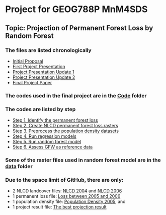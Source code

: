 
# Project for GEOG788P MnM4SDS
## Topic: Projection of Permanent Forest Loss by Random Forest 
### The files are listed chronologically
* [Initial Proposal](https://github.com/quan-shen/QuanShen_MnM4SDS_project/blob/master/Initial%20proposal.docx)
* [First Project Presentation](https://github.com/quan-shen/QuanShen_MnM4SDS_project/blob/master/788P%20Project_update.pptx)
* [Project Presentation Update 1](https://github.com/quan-shen/QuanShen_MnM4SDS_project/blob/master/788P%20Project_update1.pptx)
* [Project Presentation Update 2](https://github.com/quan-shen/QuanShen_MnM4SDS_project/blob/master/788P%20Project_update2.pptx)
* [Final Project Paper](https://github.com/quan-shen/QuanShen_MnM4SDS_project/blob/master/final_paper.docx)

### The codes used in the final project are in the [Code](https://github.com/quan-shen/QuanShen_MnM4SDS_project/tree/master/code) folder
### The codes are listed by step
* [Step 1. Identify the permanent forest loss](https://github.com/quan-shen/QuanShen_MnM4SDS_project/blob/master/code/Permanent%20loss.ipynb)
* [Step 2. Create NLCD permanent forest loss rasters](https://github.com/quan-shen/QuanShen_MnM4SDS_project/blob/master/code/NLCD_loss_rasters.ipynb)
* [Step 3. Preprocess the population density datasets](https://github.com/quan-shen/QuanShen_MnM4SDS_project/blob/master/code/PopDen_preprocess.ipynb)
* [Step 4. Run regression models](https://github.com/quan-shen/QuanShen_MnM4SDS_project/blob/master/code/GWR.ipynb)
* [Step 5. Run random forest model](https://github.com/quan-shen/QuanShen_MnM4SDS_project/blob/master/code/Random_Forest_PopDen.ipynb)
* [Step 6. Assess GFW as reference data](https://github.com/quan-shen/QuanShen_MnM4SDS_project/blob/master/code/NLCDloss_GFW.ipynb)

### Some of the raster files used in random forest model are in the [data](https://github.com/quan-shen/QuanShen_MnM4SDS_project/tree/master/data) folder
### Due to the space limit of GitHub, there are only:
* 2 NLCD landcover files: [NLCD 2004](https://github.com/quan-shen/QuanShen_MnM4SDS_project/blob/master/data/NLCD04.tif) and [NLCD 2006]()
* 1 permanent loss file: [Loss between 2005 and 2006](https://github.com/quan-shen/QuanShen_MnM4SDS_project/blob/master/data/Loss06.tif) 
* 1 population density file: [Population Density 2005](https://github.com/quan-shen/QuanShen_MnM4SDS_project/blob/master/data/Pop05.tif), and 
* 1 project result file: [The best projection result](https://github.com/quan-shen/QuanShen_MnM4SDS_project/blob/master/data/projected_loss2019_7_100.tif)
